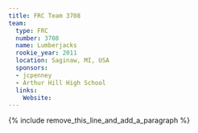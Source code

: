 ```yaml
---
title: FRC Team 3708
team:
  type: FRC
  number: 3708
  name: Lumberjacks
  rookie_year: 2011
  location: Saginaw, MI, USA
  sponsors:
  - jcpenney
  - Arthur Hill High School
  links:
    Website:
---
```


{% include remove_this_line_and_add_a_paragraph %}